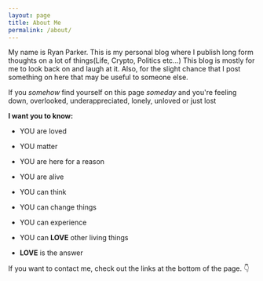 ```yaml
---
layout: page
title: About Me
permalink: /about/
---
```

My name is Ryan Parker. This is my personal blog where I publish long form thoughts on a lot of things(Life, Crypto, Politics etc...)
This blog is mostly for me to look back on and laugh at it. Also, for the slight chance that I post something on here that may be useful to someone else.

If you *somehow* find yourself on this page *someday* and you're feeling down, overlooked, underappreciated, lonely, unloved or just lost

**I want you to know:** 

*   YOU are loved

*   YOU matter

*   YOU are here for a reason

*   YOU are alive

*   YOU can think

*   YOU can change things

*   YOU can experience

*   YOU can **LOVE** other living things

*   **LOVE** is the answer




If you want to contact me, check out the links at the bottom of the page. 👇
